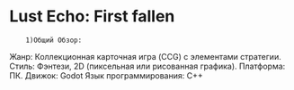 # Lust Echo: First fallen
        1)Общий Обзор:
Жанр: Коллекционная карточная игра (CCG) с элементами стратегии.
Стиль: Фэнтези, 2D (пиксельная или рисованная графика).
Платформа: ПК.
Движок: Godot 
Язык программирования: C++ 
